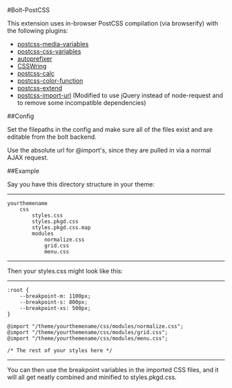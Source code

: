 #Bolt-PostCSS


This extension uses in-browser PostCSS compilation (via browserify) with the following plugins:

 * [postcss-media-variables](https://github.com/WolfgangKluge/postcss-media-variables)
 * [postcss-css-variables](https://github.com/MadLittleMods/postcss-css-variables)
 * [autoprefixer](https://github.com/postcss/autoprefixer)
 * [CSSWring](https://github.com/hail2u/node-csswring)
 * [postcss-calc](https://github.com/postcss/postcss-calc)
 * [postcss-color-function](https://github.com/postcss/postcss-color-function)
 * [postcss-extend](https://github.com/travco/postcss-extend)
 * [postcss-import-url](https://github.com/unlight/postcss-import-url) (Modified to use jQuery instead of node-request and to remove some incompatible dependencies)

##Config

Set the filepaths in the config and make sure all of the files exist and are editable from the bolt backend.

Use the absolute url for @import's, since they are pulled in via a normal AJAX request.

##Example

Say you have this directory structure in your theme:

---

    yourthemename
        css
            styles.css
            styles.pkgd.css
            styles.pkgd.css.map
            modules
                normalize.css
                grid.css
                menu.css

---

Then your styles.css might look like this:

---

    :root {
        --breakpoint-m: 1100px;
        --breakpoint-s: 800px;
        --breakpoint-xs: 500px;
    }
    
    @import "/theme/yourthemename/css/modules/normalize.css";
    @import "/theme/yourthemename/css/modules/grid.css";
    @import "/theme/yourthemename/css/modules/menu.css";

    /* The rest of your styles here */
    
---
    
You can then use the breakpoint variables in the imported CSS files, and it will all get neatly combined and minified to styles.pkgd.css.
